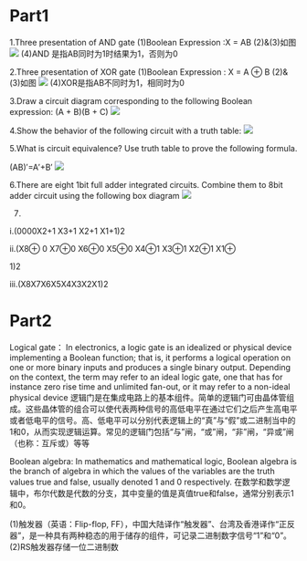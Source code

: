# Part1
1.Three presentation of AND gate
(1)Boolean Expression :X = AB 
(2)&(3)如图
![](images\16.jpg)
(4)AND 是指AB同时为1时结果为1，否则为0

2.Three presentation of XOR gate
(1)Boolean Expression :
X = A ⊕ B
(2)&(3)如图
![](images\xor.jpg)
(4)XOR是指AB不同时为1，相同时为0

3.Draw a circuit diagram corresponding to the following Boolean expression: (A + B)(B + C)
![](images\x.jpg)

4.Show the behavior of the following circuit with a truth table:
![](images\19.jpg)

5.What is circuit equivalence? Use truth table to prove the following formula.

(AB)′=A′+B′
![](images\18.jpg)

6.There are eight 1bit full adder integrated circuits. Combine them to 8bit adder circuit using the following box diagram
![](images\20.jpg)

7.
i.(0000X2+1 X3+1 X2+1 X1+1)2

ii.(X8⊕
0 X7⊕0 X6⊕0 X5⊕0 X4⊕1 X3⊕1 X2⊕1 X1⊕

1)2

iii.(X8X7X6X5X4X3X2X1)2

# Part2
Logical gate：
In electronics, a logic gate is an idealized or physical device implementing a Boolean function; that is, it performs a logical operation on one or more binary inputs and produces a single binary output. Depending on the context, the term may refer to an ideal logic gate, one that has for instance zero rise time and unlimited fan-out, or it may refer to a non-ideal physical device
逻辑门是在集成电路上的基本组件。简单的逻辑门可由晶体管组成。这些晶体管的组合可以使代表两种信号的高低电平在通过它们之后产生高电平或者低电平的信号。高、低电平可以分别代表逻辑上的“真”与“假”或二进制当中的1和0，从而实现逻辑运算。常见的逻辑门包括“与”闸，“或”闸，“非”闸，“异或”闸（也称：互斥或）等等

Boolean algebra:
In mathematics and mathematical logic, Boolean algebra is the branch of algebra in which the values of the variables are the truth values true and false, usually denoted 1 and 0 respectively.
在数学和数学逻辑中，布尔代数是代数的分支，其中变量的值是真值true和false，通常分别表示1和0。

(1)触发器（英语：Flip-flop, FF），中国大陆译作“触发器”、台湾及香港译作“正反器”，是一种具有两种稳态的用于储存的组件，可记录二进制数字信号“1”和“0”。
(2)RS触发器存储一位二进制数


